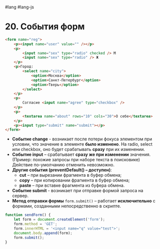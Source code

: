 #lang #lang-js 

# 20. События форм

```html
<form name="reg">
    <p><input name="user" value="" /></p>
    <p>
        <input name="sex" type="radio" checked /> М
        <input name="sex" type="radio" /> Ж
    </p>
    <p>Город: 
        <select name="city">
            <option>Москва</option>
            <option>Санкт-Петербург</option>
            <option>Тверь</option>
        </select>
    </p>
    <p>
        Согласие <input name="agree" type="checkbox" />
    </p>
    <p>
        <textarea name="about" rows="10" cols="30">О себе</textarea>
    </p>
    <p><input type="submit" name="submit"></p>
</form>
```

- **Событие change** - возникает после потери фокуса элементом при условии, что значение в элементе **было изменено**. На radio, select или checkbox, оно будет срабатывать **сразу** при их изменении.
- **Событие input** – срабатывает **сразу же при изменении** значения. (Пример: похожие запросы при наборе текста в поисковике) Действие по-умолчанию отменить невозможно.
- **Другие события (preventDefault() – доступен)**:
    - **cut** – при вырезании фрагмента в буфер обмена;
    - **copy** – при копировании фрагмента в буфер обмена;
    - **paste** – при вставке фрагмента из буфера обмена.
- **Событие submit** - возникает при отправке формой запроса на сервер.
- **Метод отправки формы** `form.submit()` – работает **исключительно** с формами, созданными непосредственно в скрипте.

```javascript
function sendForm() {
    let form = document.createElement('form');
    form.method = 'GET';
    form.innerHTML = '<input name="q" value="test">';
    document.body.append(form);
    form.submit();
}
```
